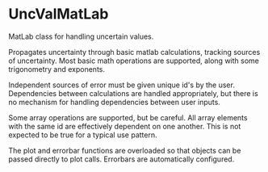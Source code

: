 # UncValMatLab
MatLab class for handling uncertain values.

Propagates uncertainty through basic matlab calculations, tracking sources
of uncertainty.  Most basic math operations are supported, along with some 
trigonometry and exponents.

Independent sources of error must be given unique id's by the user.
Dependencies between calculations are handled appropriately, but there is 
no mechanism for handling dependencies between user inputs.

Some array operations are supported, but be careful.  All array elements
with the same id are effectively dependent on one another.  This is not
expected to be true for a typical use pattern.

The plot and errorbar functions are overloaded so that objects can be 
passed directly to plot calls.  Errorbars are automatically configured.
